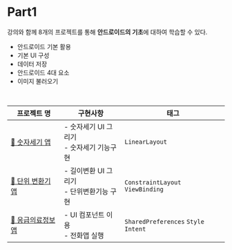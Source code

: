 # Part1
강의와 함께 8개의 프로젝트를 통해 **안드로이드의 기초**에 대하여 학습할 수 있다.
- 안드로이드 기본 활용
- 기본 UI 구성
- 데이터 저장
- 안드로이드 4대 요소
- 이미지 불러오기
<br>

| 프로젝트 명 | 구현사항 | 태그 |
| ---- | -------- | -------- |
| [🔢 숫자세기 앱](https://github.com/sjunh812/fastcampus-android-bootcamp/tree/master/part1/chapter2) | - 숫자세기 UI 그리기<br>- 숫자세기 기능구현 | `LinearLayout` |  
| [📐 단위 변환기 앱](https://github.com/sjunh812/fastcampus-android-bootcamp/tree/master/part1/chapter3) | - 길이변환 UI 그리기<br>- 단위변환기능 구현 | `ConstraintLayout` `ViewBinding` | 
| [🚨 응급의료정보 앱](https://github.com/sjunh812/fastcampus-android-bootcamp/tree/master/part1/chapter4) | - UI 컴포넌트 이용<br>- 전화앱 실행 | `SharedPreferences` `Style` `Intent` |
